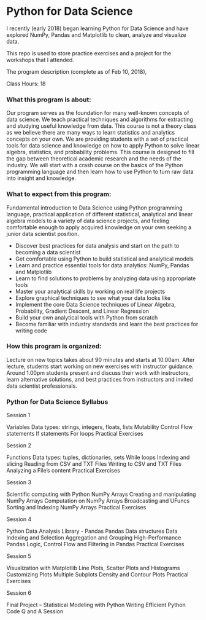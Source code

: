 # Python for Data Science

I recently (early 2018) began learning Python for Data Science and have explored NumPy, Pandas and Matplotlib to clean, analyze and visualize data.

This repo is used to store practice exercises and a project for the workshops that I attended. 

The program description (complete as of Feb 10, 2018),

Class Hours: 18

### What this program is about:

Our program serves as the foundation for many well-known concepts of data science. We teach practical techniques and algorithms for extracting and studying useful knowledge from data. This course is not a theory class as we believe there are many ways to learn statistics and analytics concepts on your own. We are providing students with a set of practical tools for data science and knowledge on how to apply Python to solve linear algebra, statistics, and probability problems. This course is designed to fill the gap between theoretical academic research and the needs of the industry. We will start with a crash course on the basics of the Python programming language and then learn how to use Python to turn raw data into insight and knowledge.

### What to expect from this program:

Fundamental introduction to Data Science using Python programming language, practical application of different statistical, analytical and linear algebra models to a variety of data science projects, and feeling comfortable enough to apply acquired knowledge on your own seeking a junior data scientist position.

* Discover best practices for data analysis and start on the path to becoming a data scientist
* Get comfortable using Python to build statistical and analytical models
* Learn and practice essential tools for data analytics: NumPy, Pandas and Matplotlib
* Learn to find solutions to problems by analyzing data using appropriate tools
* Master your analytical skills by working on real life projects
* Explore graphical techniques to see what your data looks like
* Implement the core Data Science techniques of Linear Algebra, Probability, Gradient Descent, and Linear Regression
* Build your own analytical tools with Python from scratch
* Become familiar with industry standards and learn the best practices for writing code

### How this program is organized:
Lecture on new topics takes about 90 minutes and starts at 10.00am. After lecture, students start working on new exercises with instructor guidance. Around 1.00pm students present and discuss their work with instructors, learn alternative solutions, and best practices from instructors and invited data scientist professionals.

### Python for Data Science Syllabus
Session 1

Variables
Data types: strings, integers, floats, lists
Mutability
Control Flow statements
If statements
For loops
Practical Exercises

Session 2

Functions
Data types: tuples, dictionaries, sets
While loops
Indexing and slicing
Reading from CSV and TXT Files
Writing to CSV and TXT Files
Analyzing a File’s content
Practical Exercises

Session 3

Scientific computing with Python
NumPy Arrays
Creating and manipulating NumPy Arrays
Computation on NumPy Arrays
Broadcasting and UFuncs
Sorting and Indexing NumPy Arrays
Practical Exercises

Session 4

Python Data Analysis Library - Pandas
Pandas Data structures
Data Indexing and Selection
Aggregation and Grouping
High-Performance Pandas
Logic, Control Flow and Filtering in Pandas
Practical Exercises

Session 5

Visualization with Matplotlib
Line Plots, Scatter Plots and Histograms
Customizing Plots
Multiple Subplots
Density and Contour Plots
Practical Exercises

Session 6

Final Project – Statistical Modeling with Python
Writing Efficient Python Code
Q and A Session
